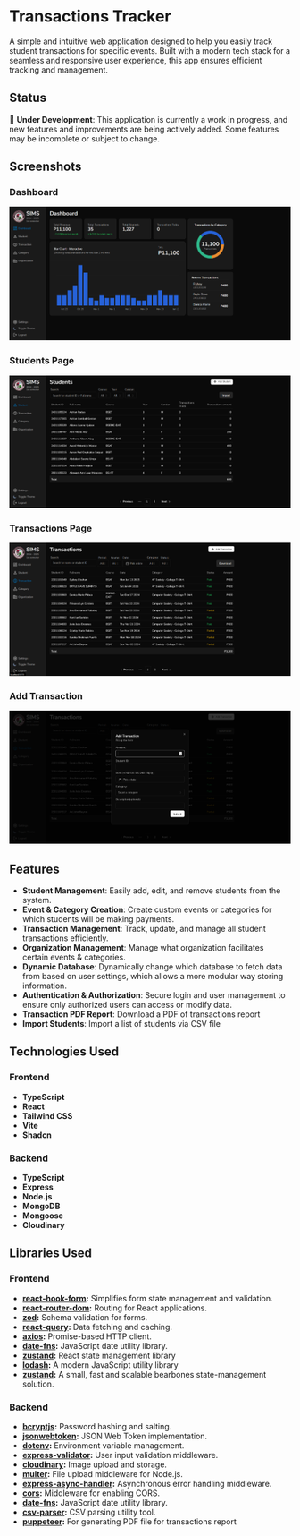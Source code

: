 # Transactions Tracker

A simple and intuitive web application designed to help you easily track student transactions for specific events. Built with a modern tech stack for a seamless and responsive user experience, this app ensures efficient tracking and management.

## Status

🚧 **Under Development**: This application is currently a work in progress, and new features and improvements are being actively added. Some features may be incomplete or subject to change.

## Screenshots

### Dashboard

<img src='./screenshots/dashboard.png'>

### Students Page

<img src='./screenshots/students.png'>

### Transactions Page

<img src='./screenshots/transactions.png'>

### Add Transaction

<img src='./screenshots/add-transactions.png'>

## Features

- **Student Management**: Easily add, edit, and remove students from the system.
- **Event & Category Creation**: Create custom events or categories for which students will be making payments.
- **Transaction Management**: Track, update, and manage all student transactions efficiently.
- **Organization Management**: Manage what organization facilitates certain events & categories.
- **Dynamic Database**: Dynamically change which database to fetch data from based on user settings, which allows a more modular way storing information.
- **Authentication & Authorization**: Secure login and user management to ensure only authorized users can access or modify data.
- **Transaction PDF Report**: Download a PDF of transactions report
- **Import Students**: Import a list of students via CSV file

## Technologies Used

### Frontend

- **TypeScript**
- **React**
- **Tailwind CSS**
- **Vite**
- **Shadcn**

### Backend

- **TypeScript**
- **Express**
- **Node.js**
- **MongoDB**
- **Mongoose**
- **Cloudinary**

## Libraries Used

### Frontend

- **[react-hook-form](https://www.npmjs.com/package/react-hook-form):** Simplifies form state management and validation.
- **[react-router-dom](https://reactrouter.com/en/main):** Routing for React applications.
- **[zod](https://zod.dev/):** Schema validation for forms.
- **[react-query](https://www.npmjs.com/package/react-query):** Data fetching and caching.
- **[axios](https://axios-http.com/docs/intro):** Promise-based HTTP client.
- **[date-fns](https://date-fns.org/docs/Getting-Started):** JavaScript date utility library.
- **[zustand](https://zustand.docs.pmnd.rs/getting-started/introduction):** React state management library
- **[lodash](https://lodash.com):** A modern JavaScript utility library
- **[zustand](https://zustand-demo.pmnd.rs/):** A small, fast and scalable bearbones state-management solution.

### Backend

- **[bcryptjs](https://www.npmjs.com/package/bcryptjs):** Password hashing and salting.
- **[jsonwebtoken](https://www.npmjs.com/package/jsonwebtoken):** JSON Web Token implementation.
- **[dotenv](https://www.npmjs.com/package/dotenv):** Environment variable management.
- **[express-validator](https://www.npmjs.com/package/express-validator):** User input validation middleware.
- **[cloudinary](https://cloudinary.com/):** Image upload and storage.
- **[multer](https://www.npmjs.com/package/multer):** File upload middleware for Node.js.
- **[express-async-handler](https://www.npmjs.com/package/express-async-handler):** Asynchronous error handling middleware.
- **[cors](https://www.npmjs.com/package/cors):** Middleware for enabling CORS.
- **[date-fns](https://date-fns.org/docs/Getting-Started):** JavaScript date utility library.
- **[csv-parser](https://www.npmjs.com/package/csv-parser):** CSV parsing utility tool.
- **[puppeteer](https://pptr.dev/):** For generating PDF file for transactions report
